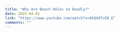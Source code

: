 ```yaml
---
title: "Why Are Beach Holes So Deadly?"
date: 2025-04-01
link: "https://www.youtube.com/watch?v=0kQXOTcEB_E"
comments: ""
---
```


